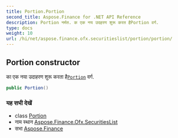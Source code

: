 ```yaml
---
title: Portion.Portion
second_title: Aspose.Finance for .NET API Reference
description: Portion नर्मत. क एक नय उदहरण शुरू करत हैPortion वर्ग.
type: docs
weight: 10
url: /hi/net/aspose.finance.ofx.securitieslist/portion/portion/
---
```

## Portion constructor

का एक नया उदाहरण शुरू करता है[`Portion`](../) वर्ग.

```csharp
public Portion()
```

### यह सभी देखें

* class [Portion](../)
* नाम स्थान [Aspose.Finance.Ofx.SecuritiesList](../../portion/)
* सभा [Aspose.Finance](../../../)


